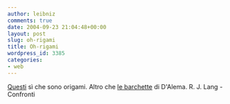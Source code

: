 ```yaml
---
author: leibniz
comments: true
date: 2004-09-23 21:04:48+00:00
layout: post
slug: oh-rigami
title: Oh-rigami
wordpress_id: 3385
categories:
- web
---
```


[Questi](http://www.langorigami.com/index.htm) sì che sono origami. Altro che [le barchette](http://www.confronti.net/archivio/nov02_03.htm) di D'Alema.
R. J. Lang - Confronti
